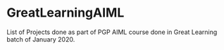 # GreatLearningAIML

List of Projects done as part of PGP AIML course done in Great Learning batch of January 2020.
